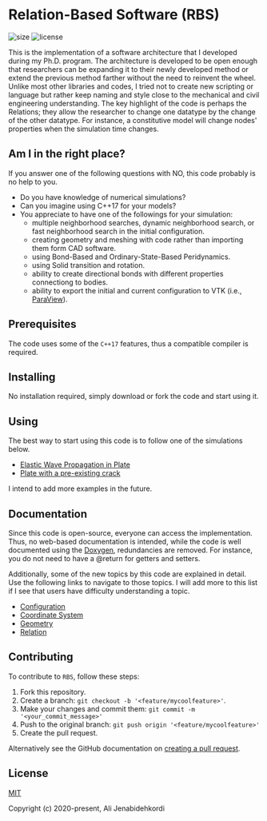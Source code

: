 
# Relation-Based Software (RBS)

![size](https://img.shields.io/github/repo-size/alijenabi/RelationBasedSoftware)
![license](https://img.shields.io/badge/license-MIT-green)

This is the implementation of a software architecture that I developed during my Ph.D. program. The architecture is developed to be open enough that researchers can be expanding it to their newly developed method or extend the previous method farther without the need to reinvent the wheel. Unlike most other libraries and codes, I tried not to create new scripting or language but rather keep naming and style close to the mechanical and civil engineering understanding. 
The key highlight of the code is perhaps the Relations; they allow the researcher to change one datatype by the change of the other datatype. For instance, a constitutive model will change nodes' properties when the simulation time changes. 

## Am I in the right place?

If you answer one of the following questions with NO, this code probably is no help to you.
* Do you have knowledge of numerical simulations?
* Can you imagine using C++17 for your models?
* You appreciate to have one of the followings for your simulation:
  - multiple neighborhood searches, dynamic neighborhood search, or fast neighborhood search in the initial configuration.
  - creating geometry and meshing with code rather than importing them form CAD software. 
  - using Bond-Based and Ordinary-State-Based Peridynamics.
  - using Solid transition and rotation.
  - ability to create directional bonds with different properties connectiong to bodies.
  - ability to export the initial and current configuration to VTK (i.e., [ParaView](https://www.paraview.org)).

## Prerequisites
The code uses some of the `C++17` features, thus a compatible compiler is required.

## Installing
No installation required, simply download or fork the code and start using it.

## Using
The best way to start using this code is to follow one of the simulations below.
* [Elastic Wave Propagation in Plate](simulations/Elastic%20Wave%20Propagation%20in%20Plate/Elastic%20Wave%20Propagation%20in%20Plate.md)
* [Plate with a pre-existing crack](simulations/Plate%20with%20a%20pre-existing%20crack/PlateWithPreExistingCrack.md) 

I intend to add more examples in the future.

## Documentation
Since this code is open-source, everyone can access the implementation. Thus, no web-based documentation is intended, while the code is well documented using the  [Doxygen](https://www.doxygen.nl/index.html), redundancies are removed. For instance, you do not need to have a @return for getters and setters.   

Additionally, some of the new topics by this code are explained in detail. Use the following links to navigate to those topics. I will add more to this list if I see that users have difficulty understanding a topic.
* [Configuration](documentation/configuration/README.md)
* [Coordinate System](documentation/coordintate_system/README.md)
* [Geometry](documentation/geometry/README.md)
* [Relation](documentation/relations/README.md)

## Contributing
To contribute to `RBS`, follow these steps:

1. Fork this repository. 
2. Create a branch: `git checkout -b '<feature/mycoolfeature>'`.
3. Make your changes and commit them: `git commit -m '<your_commit_message>'`
4. Push to the original branch: `git push origin '<feature/mycoolfeature>'`
5. Create the pull request.

Alternatively see the GitHub documentation on [creating a pull request](https://help.github.com/en/github/collaborating-with-issues-and-pull-requests/creating-a-pull-request).

## License
[MIT](http://opensource.org/licenses/MIT)

Copyright (c) 2020-present, Ali Jenabidehkordi
